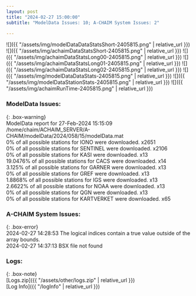 ```yaml
---
layout: post
title: "2024-02-27 15:00:00"
subtitle: "ModelData Issues: 10; A-CHAIM System Issues: 2"

---
```


![]({{ "/assets/img/modelDataDataStatsShort-2405815.png" | relative_url }})
![]({{ "/assets/img/achaimDataStatsShort-2405815.png" | relative_url }})
![]({{ "/assets/img/achaimDataStatsLong00-2405815.png" | relative_url }})
![]({{ "/assets/img/achaimDataStatsLong01-2405815.png" | relative_url }})
![]({{ "/assets/img/achaimDataStatsLong02-2405815.png" | relative_url }})
![]({{ "/assets/img/modelDataDataStats-2405815.png" | relative_url }})
![]({{ "/assets/img/modelDataStationStats-2405815.png" | relative_url }})
![]({{ "/assets/img/achaimRunTime-2405815.png" | relative_url }})


### ModelData Issues:  
  
{: .box-warning}  
 ModelData report for 27-Feb-2024 15:15:09   
 /home/chaim/ACHAIM_SERVER/A-CHAIM/modelData/2024/058/15/modelData.mat   
 0% of all possible stations for IONO were downloaded. x2651   
 0% of all possible stations for SENTINEL were downloaded. x2106   
 0% of all possible stations for KASI were downloaded. x13   
 19.0476% of all possible stations for CACS were downloaded. x14   
 3.125% of all possible stations for GARNER were downloaded. x13   
 0% of all possible stations for GREF were downloaded. x13   
 1.8868% of all possible stations for IGS were downloaded. x13   
 2.6622% of all possible stations for NOAA were downloaded. x13   
 0% of all possible stations for QGN were downloaded. x13   
 0% of all possible stations for KARTVERKET were downloaded. x65   
  
### A-CHAIM System Issues:  
  
{: .box-error}  
2024-02-27 14:28:53 The logical indices contain a true value outside of the array bounds.  
2024-02-27 14:37:13 BSX file not found  

### Logs:  
  
{: .box-note}  
[Logs.zip]({{ "/assets/other/logs.zip" | relative_url }})  
[Log Info]({{ "/logInfo" | relative_url }})  
